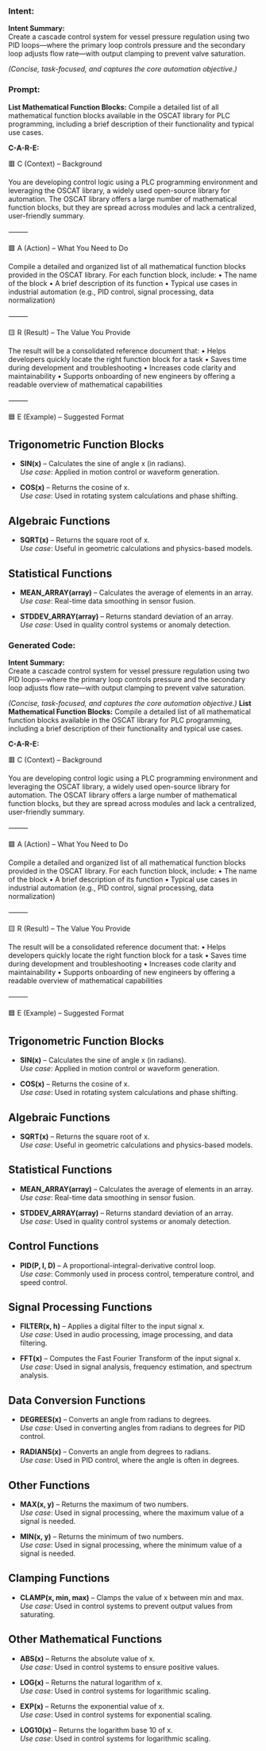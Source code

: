 ### Intent:
**Intent Summary:**  
Create a cascade control system for vessel pressure regulation using two PID loops—where the primary loop controls pressure and the secondary loop adjusts flow rate—with output clamping to prevent valve saturation.  

*(Concise, task-focused, and captures the core automation objective.)*

### Prompt:
**List Mathematical Function Blocks:**
Compile a detailed list of all mathematical function blocks available in the OSCAT library for PLC programming, including a brief description of their functionality and typical use cases.

**C-A-R-E:**

🟥 C (Context) – Background

You are developing control logic using a PLC programming environment and leveraging the OSCAT library, a widely used open-source library for automation. The OSCAT library offers a large number of mathematical function blocks, but they are spread across modules and lack a centralized, user-friendly summary.

⸻

🟩 A (Action) – What You Need to Do

Compile a detailed and organized list of all mathematical function blocks provided in the OSCAT library. For each function block, include:
	•	The name of the block
	•	A brief description of its function
	•	Typical use cases in industrial automation (e.g., PID control, signal processing, data normalization)

⸻

🟨 R (Result) – The Value You Provide

The result will be a consolidated reference document that:
	•	Helps developers quickly locate the right function block for a task
	•	Saves time during development and troubleshooting
	•	Increases code clarity and maintainability
	•	Supports onboarding of new engineers by offering a readable overview of mathematical capabilities

⸻

🟦 E (Example) – Suggested Format

## Trigonometric Function Blocks
- **SIN(x)** – Calculates the sine of angle x (in radians).  
  *Use case*: Applied in motion control or waveform generation.

- **COS(x)** – Returns the cosine of x.  
  *Use case*: Used in rotating system calculations and phase shifting.

## Algebraic Functions
- **SQRT(x)** – Returns the square root of x.  
  *Use case*: Useful in geometric calculations and physics-based models.

## Statistical Functions
- **MEAN_ARRAY(array)** – Calculates the average of elements in an array.  
  *Use case*: Real-time data smoothing in sensor fusion.

- **STDDEV_ARRAY(array)** – Returns standard deviation of an array.  
  *Use case*: Used in quality control systems or anomaly detection.

### Generated Code:
**Intent Summary:**  
Create a cascade control system for vessel pressure regulation using two PID loops—where the primary loop controls pressure and the secondary loop adjusts flow rate—with output clamping to prevent valve saturation.  

*(Concise, task-focused, and captures the core automation objective.)*
**List Mathematical Function Blocks:**
Compile a detailed list of all mathematical function blocks available in the OSCAT library for PLC programming, including a brief description of their functionality and typical use cases.

**C-A-R-E:**

🟥 C (Context) – Background

You are developing control logic using a PLC programming environment and leveraging the OSCAT library, a widely used open-source library for automation. The OSCAT library offers a large number of mathematical function blocks, but they are spread across modules and lack a centralized, user-friendly summary.

⸻

🟩 A (Action) – What You Need to Do

Compile a detailed and organized list of all mathematical function blocks provided in the OSCAT library. For each function block, include:
	•	The name of the block
	•	A brief description of its function
	•	Typical use cases in industrial automation (e.g., PID control, signal processing, data normalization)

⸻

🟨 R (Result) – The Value You Provide

The result will be a consolidated reference document that:
	•	Helps developers quickly locate the right function block for a task
	•	Saves time during development and troubleshooting
	•	Increases code clarity and maintainability
	•	Supports onboarding of new engineers by offering a readable overview of mathematical capabilities

⸻

🟦 E (Example) – Suggested Format

## Trigonometric Function Blocks
- **SIN(x)** – Calculates the sine of angle x (in radians).  
  *Use case*: Applied in motion control or waveform generation.

- **COS(x)** – Returns the cosine of x.  
  *Use case*: Used in rotating system calculations and phase shifting.

## Algebraic Functions
- **SQRT(x)** – Returns the square root of x.  
  *Use case*: Useful in geometric calculations and physics-based models.

## Statistical Functions
- **MEAN_ARRAY(array)** – Calculates the average of elements in an array.  
  *Use case*: Real-time data smoothing in sensor fusion.

- **STDDEV_ARRAY(array)** – Returns standard deviation of an array.  
  *Use case*: Used in quality control systems or anomaly detection.

## Control Functions
- **PID(P, I, D)** – A proportional-integral-derivative control loop.  
  *Use case*: Commonly used in process control, temperature control, and speed control.

## Signal Processing Functions
- **FILTER(x, h)** – Applies a digital filter to the input signal x.  
  *Use case*: Used in audio processing, image processing, and data filtering.

- **FFT(x)** – Computes the Fast Fourier Transform of the input signal x.  
  *Use case*: Used in signal analysis, frequency estimation, and spectrum analysis.

## Data Conversion Functions
- **DEGREES(x)** – Converts an angle from radians to degrees.  
  *Use case*: Used in converting angles from radians to degrees for PID control.

- **RADIANS(x)** – Converts an angle from degrees to radians.  
  *Use case*: Used in PID control, where the angle is often in degrees.

## Other Functions
- **MAX(x, y)** – Returns the maximum of two numbers.  
  *Use case*: Used in signal processing, where the maximum value of a signal is needed.

- **MIN(x, y)** – Returns the minimum of two numbers.  
  *Use case*: Used in signal processing, where the minimum value of a signal is needed.

## Clamping Functions
- **CLAMP(x, min, max)** – Clamps the value of x between min and max.  
  *Use case*: Used in control systems to prevent output values from saturating.

## Other Mathematical Functions
- **ABS(x)** – Returns the absolute value of x.  
  *Use case*: Used in control systems to ensure positive values.

- **LOG(x)** – Returns the natural logarithm of x.  
  *Use case*: Used in control systems for logarithmic scaling.

- **EXP(x)** – Returns the exponential value of x.  
  *Use case*: Used in control systems for exponential scaling.

- **LOG10(x)** – Returns the logarithm base 10 of x.  
  *Use case*: Used in control systems for logarithmic scaling.
